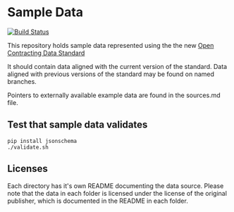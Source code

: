 # Sample Data

[![Build Status](https://travis-ci.org/open-contracting/sample-data.svg?branch=master)](https://travis-ci.org/open-contracting/sample-data)

This repository holds sample data represented using the the new [Open Contracting Data Standard](http://ocds.open-contracting.org/standard/)

It should contain data aligned with the current version of the standard. Data aligned with previous versions of the standard may be found on named branches. 

Pointers to externally available example data are found in the sources.md file. 

## Test that sample data validates

```
pip install jsonschema
./validate.sh
```

## Licenses

Each directory has it's own README documenting the data source. Please note that the data in each folder is licensed under the license of the original publisher, which is documented in the README in each folder. 

